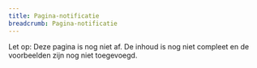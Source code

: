```yaml
---
title: Pagina-notificatie
breadcrumb: Pagina-notificatie
---
```


<p class="warning">
  <span>Let op:</span>
  Deze pagina is nog niet af. De inhoud is nog niet compleet en de voorbeelden zijn nog niet toegevoegd.
</p>
